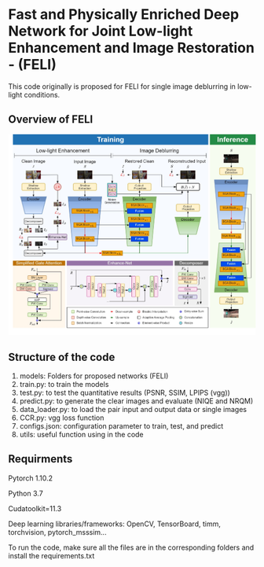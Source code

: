 # Fast and Physically Enriched Deep Network for Joint Low-light Enhancement and Image Restoration - (FELI) #

This code originally is proposed for FELI for single image deblurring in low-light conditions. 

## Overview of FELI ##

![alt text](https://github.com/trungpsu1210/FELI/blob/main/Model.jpg)

## Structure of the code ##

1. models: Folders for proposed networks (FELI)
2. train.py: to train the models
3. test.py: to test the quantitative results (PSNR, SSIM, LPIPS (vgg))
4. predict.py: to generate the clear images and evaluate (NIQE and NRQM)
5. data_loader.py: to load the pair input and output data or single images
6. CCR.py: vgg loss function
7. configs.json: configuration parameter to train, test, and predict
8. utils: useful function using in the code

## Requirments ##

Pytorch 1.10.2

Python 3.7

Cudatoolkit=11.3

Deep learning libraries/frameworks: OpenCV, TensorBoard, timm, torchvision, pytorch_msssim...

To run the code, make sure all the files are in the corresponding folders and install the requirements.txt
